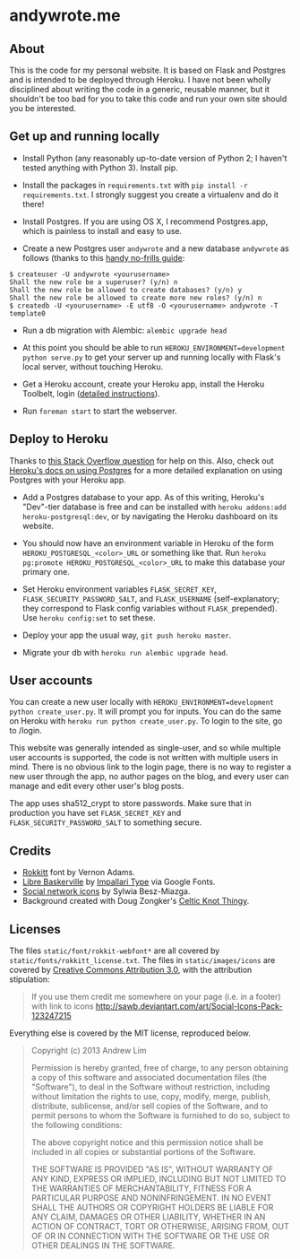 # andywrote.me

## About

This is the code for my personal website. It is based on Flask and Postgres and is intended to be deployed through Heroku. I have not been wholly disciplined about writing the code in a generic, reusable manner, but it shouldn't be too bad for you to take this code and run your own site should you be interested. 

## Get up and running locally

- Install Python (any reasonably up-to-date version of Python 2; I haven't tested anything with Python 3). Install pip. 

- Install the packages in `requirements.txt` with `pip install -r requirements.txt`. I strongly suggest you create a virtualenv and do it there! 

- Install Postgres. If you are using OS X, I recommend Postgres.app, which is painless to install and easy to use. 

- Create a new Postgres user `andywrote` and a new database `andywrote` as follows (thanks to this [handy no-frills guide](http://killtheyak.com/use-postgresql-with-django-flask/): 

```
$ createuser -U andywrote <yourusername>
Shall the new role be a superuser? (y/n) n
Shall the new role be allowed to create databases? (y/n) y
Shall the new role be allowed to create more new roles? (y/n) n
$ createdb -U <yourusername> -E utf8 -O <yourusername> andywrote -T template0
```

- Run a db migration with Alembic: `alembic upgrade head`

- At this point you should be able to run `HEROKU_ENVIRONMENT=development python serve.py` to get your server up and running locally with Flask's local server, without touching Heroku. 

- Get a Heroku account, create your Heroku app, install the Heroku Toolbelt, login ([detailed instructions](https://devcenter.heroku.com/articles/quickstart)). 

- Run `foreman start` to start the webserver. 

## Deploy to Heroku

Thanks to [this Stack Overflow question](http://stackoverflow.com/questions/13262195/how-should-i-run-alembic-migrations-on-heroku) for help on this. Also, check out [Heroku's docs on using Postgres](https://devcenter.heroku.com/articles/heroku-postgresql) for a more detailed explanation on using Postgres with your Heroku app. 

- Add a Postgres database to your app. As of this writing, Heroku's "Dev"-tier database is free and can be installed with `heroku addons:add heroku-postgresql:dev`, or by navigating the Heroku dashboard on its website. 

- You should now have an environment variable in Heroku of the form `HEROKU_POSTGRESQL_<color>_URL` or something like that. Run `heroku pg:promote HEROKU_POSTGRESQL_<color>_URL` to make this database your primary one. 

- Set Heroku environment variables `FLASK_SECRET_KEY`, `FLASK_SECURITY_PASSWORD_SALT`, and `FLASK_USERNAME` (self-explanatory; they correspond to Flask config variables without `FLASK_`prepended). Use `heroku config:set` to set these. 

- Deploy your app the usual way, `git push heroku master`. 

- Migrate your db with `heroku run alembic upgrade head`. 

## User accounts

You can create a new user locally with `HEROKU_ENVIRONMENT=development python create_user.py`. It will prompt you for inputs. You can do the same on Heroku with `heroku run python create_user.py`. To login to the site, go to /login. 

This website was generally intended as single-user, and so while multiple user accounts is supported, the code is not written with multiple users in mind. There is no obvious link to the login page, there is no way to register a new user through the app, no author pages on the blog, and every user can manage and edit every other user's blog posts. 

The app uses sha512_crypt to store passwords. Make sure that in production you have set `FLASK_SECRET_KEY` and `FLASK_SECURITY_PASSWORD_SALT` to something secure. 

## Credits

- [Rokkitt](http://www.fontsquirrel.com/fonts/list/foundry/vernon-adams) font by Vernon Adams. 
- [Libre Baskerville](http://www.google.com/fonts/specimen/Libre+Baskerville) by [Impallari Type](http://www.impallari.com/) via Google Fonts. 
- [Social network icons](http://sawb.deviantart.com/art/Social-Icons-Pack-123247215) by Sylwia Besz-Miazga. 
- Background created with Doug Zongker's [Celtic Knot Thingy](http://isotropic.org/celticknot/). 

## Licenses

The files `static/font/rokkit-webfont*` are all covered by `static/fonts/rokkitt_license.txt`. The files in `static/images/icons` are covered by [Creative Commons Attribution 3.0](http://creativecommons.org/licenses/by/3.0/us/), with the attribution stipulation: 

> If you use them credit me somewhere on your page (i.e. in a footer) with link to icons http://sawb.deviantart.com/art/Social-Icons-Pack-123247215

Everything else is covered by the MIT license, reproduced below. 

> Copyright (c) 2013 Andrew Lim
> 
> Permission is hereby granted, free of charge, to any person obtaining a copy
> of this software and associated documentation files (the "Software"), to deal
> in the Software without restriction, including without limitation the rights
> to use, copy, modify, merge, publish, distribute, sublicense, and/or sell
> copies of the Software, and to permit persons to whom the Software is
> furnished to do so, subject to the following conditions:
> 
> The above copyright notice and this permission notice shall be included in
> all copies or substantial portions of the Software.
> 
> THE SOFTWARE IS PROVIDED "AS IS", WITHOUT WARRANTY OF ANY KIND, EXPRESS OR
> IMPLIED, INCLUDING BUT NOT LIMITED TO THE WARRANTIES OF MERCHANTABILITY,
> FITNESS FOR A PARTICULAR PURPOSE AND NONINFRINGEMENT. IN NO EVENT SHALL THE
> AUTHORS OR COPYRIGHT HOLDERS BE LIABLE FOR ANY CLAIM, DAMAGES OR OTHER
> LIABILITY, WHETHER IN AN ACTION OF CONTRACT, TORT OR OTHERWISE, ARISING FROM,
> OUT OF OR IN CONNECTION WITH THE SOFTWARE OR THE USE OR OTHER DEALINGS IN
> THE SOFTWARE.
